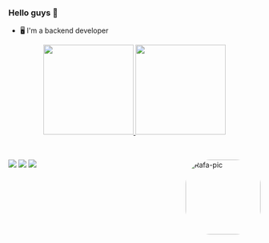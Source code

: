 ### Hello guys 👋

- 🖥️ I'm a backend developer

<div align="center">
  <a href="https://github.com/ninhoeneas123">
  <img height="180em" src="https://github-readme-stats.vercel.app/api?username=ninhoeneas123&show_icons=true&theme=dark&include_all_commits=true&count_private=true"/>
  <img height="180em" src="https://github-readme-stats.vercel.app/api/top-langs/?username=ninhoeneas123&layout=compact&langs_count=7&theme=dark"/>
</div>
<div style="display: inline_block" ><br>
</div>
  
##
  
<div> 
  <a href="https://discord.gg/Seu_Zé#8004" target="_blank"><img src="https://img.shields.io/badge/Discord-7289DA?style=for-the-badge&logo=discord&logoColor=white" target="_blank"></a> 
  <a href = "mailto:jutemaluma@gmail.com"><img src="https://img.shields.io/badge/-Gmail-%23333?style=for-the-badge&logo=gmail&logoColor=white" target="_blank"></a>
  <a href="https://www.linkedin.com/in/jose-eneas-serafim-386436124/" target="_blank"><img src="https://img.shields.io/badge/-LinkedIn-%230077B5?style=for-the-badge&logo=linkedin&logoColor=white" target="_blank"></a> 
<img align="right" alt="Rafa-pic" height="150" style="border-radius:50px;" src="https://i.ytimg.com/vi/HzcXyGYJgPY/mqdefault.jpg">  

 
</div>
